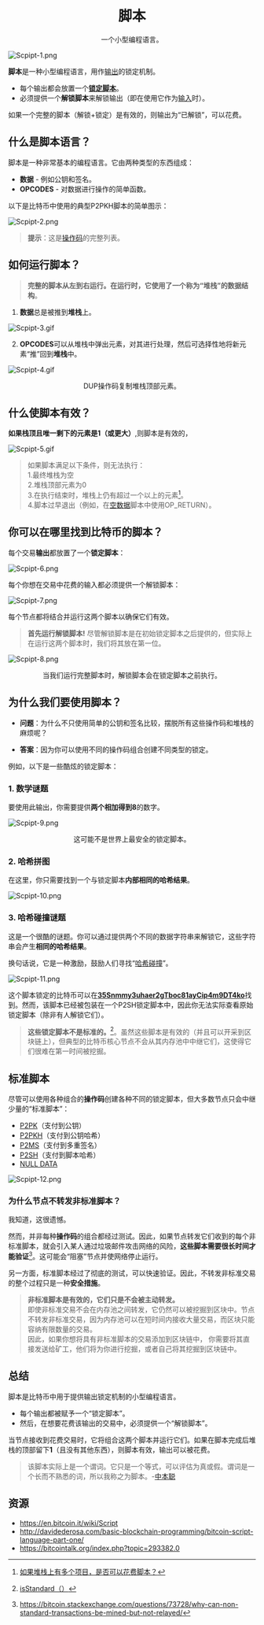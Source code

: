 # <center>脚本</center>
<center>一个小型编程语言。</center>

![Scpipt-1.png](img/Script-1%20(1).png)

**脚本**是一种小型编程语言，用作[输出](../Transaction/Transaction%20Data/output/output.md)的锁定机制。

* 每个输出都会放置一个[**锁定脚本**](../Transaction/Transaction%20Data/output/scriptPubKey/scriptPubKey.md)。
* 必须提供一个**解锁脚本**来解锁输出（即在使用它作为[输入](../Transaction/Transaction%20Data/Input/input.md)时）。

如果一个完整的脚本（解锁+锁定）是有效的，则输出为“已解锁”，可以花费。

## 什么是脚本语言？
脚本是一种非常基本的编程语言。它由两种类型的东西组成：

* **数据** - 例如公钥和签名。
* **OPCODES** - 对数据进行操作的简单函数。
  
以下是比特币中使用的典型P2PKH脚本的简单图示：

![Scpipt-2.png](img/Script-2%20(1).png)

>**提示**：这是[操作码](https://en.bitcoin.it/wiki/Script#Opcodes)的完整列表。

## 如何运行脚本？
>**完整的脚本从左到右运行。在运行时，它使用了一个称为“堆栈”的数据结构**。

1. **数据**总是被推到**堆栈**上。

![Scpipt-3.gif](img/Script-3%20(1).gif)

2. **OPCODES**可以从堆栈中弹出元素，对其进行处理，然后可选择性地将新元素“推”回到**堆栈**中。

![Scpipt-4.gif](img/Script-4%20(1).gif)

<center>DUP操作码复制堆栈顶部元素。</center>

## 什么使脚本有效？
**如果栈顶且唯一剩下的元素是1（或更大）**,则脚本是有效的，

![Scpipt-5.gif](img/Script-5%20(1).gif)

>如果脚本满足以下条件，则无法执行：  
1.最终堆栈为空  
2.堆栈顶部元素为0  
3.在执行结束时，堆栈上仍有超过一个以上的元素[^1]。  
4.脚本过早退出（例如，在[空数据](./NULL%20DATA/NULL%20DATA.md)脚本中使用OP_RETURN）。  

## 你可以在哪里找到比特币的脚本？

每个交易**输出**都放置了一个**锁定脚本**：

![Scpipt-6.png](img/Script-6%20(1).png)

每个你想在交易中花费的输入都必须提供一个解锁脚本：

![Scpipt-7.png](img/Script-7%20(1).png)

每个节点都将结合并运行这两个脚本以确保它们有效。

>**首先运行解锁脚本!**
尽管解锁脚本是在初始锁定脚本之后提供的，但实际上在运行这两个脚本时，我们将其放在第一位。

![Scpipt-8.png](img/Script-8%20(1).png)

<center>当我们运行完整脚本时，解锁脚本会在锁定脚本之前执行。</center>

## 为什么我们要使用脚本？

* **问题**：为什么不只使用简单的公钥和签名比较，摆脱所有这些操作码和堆栈的麻烦呢？

* **答案**：因为你可以使用不同的操作码组合创建不同类型的锁定。

例如，以下是一些酷炫的锁定脚本：

### 1. 数学谜题
要使用此输出，你需要提供**两个相加得到8**的数字。

![Scpipt-9.png](img/Script-9%20(1).png)

<center>这可能不是世界上最安全的锁定脚本。</center>

### 2. 哈希拼图
在这里，你只需要找到一个与锁定脚本**内部相同的哈希结果**。

![Scpipt-10.png](img/Script-10%20(1).png)

### 3. 哈希碰撞谜题
这是一个很酷的谜题。你可以通过提供两个不同的数据字符串来解锁它，这些字符串会产生**相同的哈希结果**。

换句话说，它是一种激励，鼓励人们寻找“[哈希碰撞](https://bitcointalk.org/index.php?topic=293382.0)”。

![Scpipt-11.png](img/Script-11%20(1).png)

这个脚本锁定的比特币可以在[**35Snmmy3uhaer2gTboc81ayCip4m9DT4ko**](https://learnmeabitcoin.com/explorer/address/35Snmmy3uhaer2gTboc81ayCip4m9DT4ko)找到。然而，该脚本已经被包装在一个P2SH锁定脚本中，因此你无法实际查看原始锁定脚本（除非有人解锁它们）。

>**这些锁定脚本不是标准的。**[^2]。虽然这些脚本是有效的（并且可以开采到区块链上），但典型的比特币核心节点不会从其内存池中中继它们，这使得它们很难在第一时间被挖掘。

## 标准脚本
尽管可以使用各种组合的**操作码**创建各种不同的锁定脚本，但大多数节点只会中继少量的“标准脚本”：

* [P2PK](./P2PK/P2PK.md)（支付到公钥）
* [P2PKH](./P2PKH/P2PKH.md)（支付到公钥哈希）
* [P2MS](./P2MS/P2MS.md)（支付到多重签名）
* [P2SH](./P2SH/P2SH.md)（支付到脚本哈希）
* [NULL DATA](./NULL%20DATA/NULL%20DATA.md)

![Scpipt-12.png](img/Script-12%20(1).png)

### 为什么节点不转发非标准脚本？

我知道，这很遗憾。

然而，并非每种**操作码**的组合都经过测试。因此，如果节点转发它们收到的每个非标准脚本，就会引入某人通过垃圾邮件攻击网络的风险，**这些脚本需要很长时间才能验证**[^3]。这可能会“阻塞”节点并使网络停止运行。

另一方面，标准脚本经过了彻底的测试，可以快速验证。因此，不转发非标准交易的整个过程只是一种**安全措施**。

>**非标准脚本是有效的，它们只是不会被主动转发。**  
即使非标准交易不会在内存池之间转发，它仍然可以被挖掘到区块中。节点不转发非标准交易，因为内存池可以在短时间内接收大量交易，而区块只能容纳有限数量的交易。  
因此，如果你想将具有非标准脚本的交易添加到区块链中， 你需要将其直接发送给矿工，他们将为你进行挖掘，或者自己将其挖掘到区块链中。

## 总结
脚本是比特币中用于提供输出锁定机制的小型编程语言。

* 每个输出都被赋予一个“锁定脚本”。
* 然后，在想要花费该输出的交易中，必须提供一个“解锁脚本”。

当节点接收到花费交易时，它将组合这两个脚本并运行它们。如果在脚本完成后堆栈的顶部留下**1**（且没有其他东西），则脚本有效，输出可以被花费。

>该脚本实际上是一个谓词。它只是一个等式，可以评估为真或假。谓词是一个长而不熟悉的词，所以我称之为脚本。-[中本聪](https://bitcointalk.org/index.php?topic=195.msg1611#msg1611)

## 资源
* https://en.bitcoin.it/wiki/Script
* http://davidederosa.com/basic-blockchain-programming/bitcoin-script-language-part-one/
* https://bitcointalk.org/index.php?topic=293382.0

[^1]:[如果堆栈上有多个项目，是否可以花费脚本？](https://bitcoin.stackexchange.com/questions/92039/is-a-script-spendable-if-multiple-items-are-left-on-the-stack)
[^2]:[isStandard（）](https://github.com/bitcoin/bitcoin/blob/master/src/policy/policy.cpp)
[^3]:https://bitcoin.stackexchange.com/questions/73728/why-can-non-standard-transactions-be-mined-but-not-relayed/
